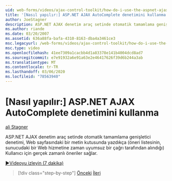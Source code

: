 ```yaml
---
uid: web-forms/videos/ajax-control-toolkit/how-do-i-use-the-aspnet-ajax-autocomplete-control
title: '[Nasıl yapılır:] ASP.NET AJAX AutoComplete denetimini kullanma | Microsoft Docs'
author: JoeStagner
description: ASP.NET AJAX denetim araç setinde otomatik tamamlama genişletici denetimi, yaptığımız bir metin kutusuna yazmakta olduğu için kullanıcıya gerçek zamanlı öneriler sağlar...
ms.author: riande
ms.date: 03/20/2007
ms.assetid: 636a88fa-bafa-4310-8163-dba4a3461ce3
msc.legacyurl: /web-forms/videos/ajax-control-toolkit/how-do-i-use-the-aspnet-ajax-autocomplete-control
msc.type: video
ms.openlocfilehash: 41ee7309a1cacbb4d1a83378e141b4004dcd8ad7
ms.sourcegitcommit: e7e91932a6e91a63e2e46417626f39d6b244a3ab
ms.translationtype: MT
ms.contentlocale: tr-TR
ms.lasthandoff: 03/06/2020
ms.locfileid: "78563940"
---
```

# <a name="how-do-i-use-the-aspnet-ajax-autocomplete-control"></a>[Nasıl yapılır:] ASP.NET AJAX AutoComplete denetimini kullanma

[ali Stagner](https://github.com/JoeStagner)

ASP.NET AJAX denetim araç setinde otomatik tamamlama genişletici denetimi, Web sayfasındaki bir metin kutusunda yazdıkça (öneri listesinin, sunucudaki bir Web hizmetine zaman uyumsuz bir çağrı tarafından alındığı) Kullanıcı için gerçek zamanlı öneriler sağlar.

[&#9654;Videoyu izleyin (7 dakika)](https://channel9.msdn.com/Blogs/ASP-NET-Site-Videos/how-do-i-use-the-aspnet-ajax-autocomplete-control)

> [!div class="step-by-step"]
> [Önceki](how-do-i-use-the-aspnet-ajax-slider-control.md)
> [İleri](how-do-i-configure-the-aspnet-ajax-calendar-control.md)
